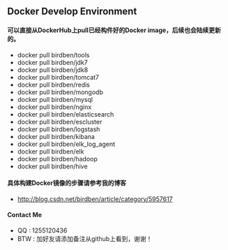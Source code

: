 ## Docker Develop Environment

#### 可以直接从DockerHub上pull已经构件好的Docker image，后续也会陆续更新的。

- docker pull birdben/tools
- docker pull birdben/jdk7
- docker pull birdben/jdk8
- docker pull birdben/tomcat7
- docker pull birdben/redis
- docker pull birdben/mongodb
- docker pull birdben/mysql
- docker pull birdben/nginx
- docker pull birdben/elasticsearch
- docker pull birdben/escluster
- docker pull birdben/logstash
- docker pull birdben/kibana
- docker pull birdben/elk_log_agent
- docker pull birdben/elk
- docker pull birdben/hadoop
- docker pull birdben/hive

#### 具体构建Docker镜像的步骤请参考我的博客
- http://blog.csdn.net/birdben/article/category/5957617

#### Contact Me
- QQ : 1255120436
- BTW : 加好友请添加备注从github上看到，谢谢！